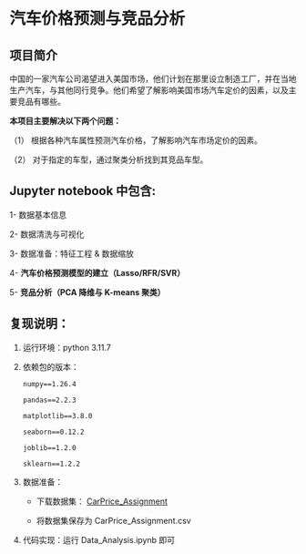 # 汽车价格预测与竞品分析

## 项目简介


中国的一家汽车公司渴望进入美国市场，他们计划在那里设立制造工厂，并在当地生产汽车，与其他同行竞争。他们希望了解影响美国市场汽车定价的因素，以及主要竞品有哪些。

**本项目主要解决以下两个问题：**

（1）	根据各种汽车属性预测汽车价格，了解影响汽车市场定价的因素。

（2）	对于指定的车型，通过聚类分析找到其竞品车型。

## Jupyter notebook 中包含:

1- 数据基本信息

2- 数据清洗与可视化

3- 数据准备：特征工程 & 数据缩放

4- **汽车价格预测模型的建立（Lasso/RFR/SVR）**

5- **竞品分析（PCA 降维与 K-means 聚类）**

## 复现说明：

1. 运行环境：python 3.11.7

2. 依赖包的版本：

       numpy==1.26.4

       pandas==2.2.3

       matplotlib==3.8.0

       seaborn==0.12.2

       joblib==1.2.0

       sklearn==1.2.2

3. 数据准备：

    - 下载数据集： [CarPrice_Assignment](https://www.kaggle.com/datasets/shaistashaikh/carprice-assignment/data)

    - 将数据集保存为 CarPrice_Assignment.csv

4. 代码实现：运行 Data_Analysis.ipynb 即可

